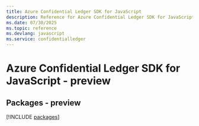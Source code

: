 ```yaml
---
title: Azure Confidential Ledger SDK for JavaScript
description: Reference for Azure Confidential Ledger SDK for JavaScript
ms.date: 07/30/2025
ms.topic: reference
ms.devlang: javascript
ms.service: confidentialledger
---
```

# Azure Confidential Ledger SDK for JavaScript - preview
## Packages - preview
[!INCLUDE [packages](confidential-ledger-index.md)]